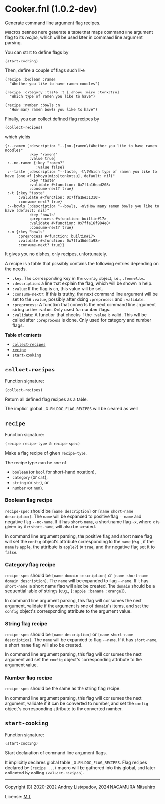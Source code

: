 # Cooker.fnl (1.0.2-dev)
Generate command line argument flag recipes.

Macros defined here generate a table that maps command line argument flag
to its *recipe*, which will be used later in command line argument parsing.

You can start to define flags by

```fennel
(start-cooking)
```

Then, define a couple of flags such like

```fennel
(recipe :boolean :ramen
  "Whether you like to have ramen noodles")

(recipe :category :taste :t [:shoyu :miso :tonkotsu]
  "Which type of ramen you like to have")

(recipe :number :bowls :n
  "How many ramen bowls you like to have")
```

Finally, you can collect defined flag recipes by

```fennel
(collect-recipes)
```

which yields

```fennel
{:--ramen {:description "--[no-]ramen\tWhether you like to have ramen noodles"
           :key "ramen?"
           :value true}
 :--no-ramen {:key "ramen?"
              :value false}
 :--taste {:description "--taste, -t\tWhich type of ramen you like to have (one of [shoyu|miso|tonkotsu], default: nil)"
           :key "taste"
           :validate #<function: 0x7ffa16ead208>
           :consume-next? true}
 :-t {:key "taste"
      :validate #<function: 0x7ffa16e31310>
      :consume-next? true}
 :--bowls {:description "--bowls, -n\tHow many ramen bowls you like to have (default: nil)"
           :key "bowls"
           :preprocess #<function: builtin#17>
           :validate #<function: 0x7ffa16f984e8>
           :consume-next? true}
 :-n {:key "bowls"
      :preprocess #<function: builtin#17>
      :validate #<function: 0x7ffa16de4a98>
      :consume-next? true}}
```

It gives you no dishes, only recipes, unfortunately.

A recipe is a table that possibly contains the following entries depending on the needs.

- `:key`: The corresponding key in the `config` object, i.e., `.fenneldoc`.
- `:description`: a line that explain the flag, which will be shown in help.
- `:value`: If the flag is on, this value will be set.
- `:consume-next?`: If this is truthy, the next command line argument will be set to
  the `:value`, possibly after doing `:preprocess` and `:validate`.
- `:preprocess`: A function that converts the next command line argument string to
  the `:value`. Only used for number flags.
- `:validate`: A function that checks if the `:value` is valid. This will be called
  after `:preprocess` is done. Only used for category and number flags.

**Table of contents**

- [`collect-recipes`](#collect-recipes)
- [`recipe`](#recipe)
- [`start-cooking`](#start-cooking)

## `collect-recipes`
Function signature:

```
(collect-recipes)
```

Return all defined flag recipes as a table.

The implicit global `_G.FNLDOC_FLAG_RECIPES` will be cleared as well.

## `recipe`
Function signature:

```
(recipe recipe-type & recipe-spec)
```

Make a flag recipe of given `recipe-type`.

The recipe type can be one of

* `boolean` (or `bool` for short-hand notation),
* `category` (or `cat`),
* `string` (or `str`), or
* `number` (or `num`).

### Boolean flag recipe

`recipe-spec` should be `[name description]` or `[name short-name description]`.
The `name` will be expanded to positive flag `--name` and negative flag
`--no-name`. If it has `short-name`, a short name flag `-x`, where `x` is given
by the `short-name`, will also be created.

In command line argument parsing, the positive flag and short name flag will
set the `config` object's attribute corresponding to the `name` (e.g., if the
`name` is `apple`, the attribute is `apple?`) to `true`, and the negative flag
set it to `false`.

### Category flag recipe

`recipe-spec` should be `[name domain description]` or `[name short-name domain
description]`. The `name` will be expanded to flag `--name`. If it has
`short-name`, a short name flag will also be created.
The `domain` should be a sequential table of strings (e.g., `[:apple :banana
:orange]`).

In command line argument parsing, this flag will consumes the next
argument, validate if the argument is one of `domain`'s items, and set the
`config` object's corresponding attribute to the argument value.

### String flag recipe

`recipe-spec` should be `[name description]` or `[name short-name description]`.
The `name` will be expanded to flag `--name`. If it has `short-name`, a short
name flag will also be created.

In command line argument parsing, this flag will consumes the next
argument and set the `config` object's corresponding attribute to the argument
value.

### Number flag recipe

`recipe-spec` should be the same as the string flag recipe.

In command line argument parsing, this flag will consumes the next
argument, validate if it can be converted to number, and set the `config`
object's corresponding attribute to the converted number.

## `start-cooking`
Function signature:

```
(start-cooking)
```

Start declaration of command line argument flags.

It implicitly declares global table `_G.FNLDOC_FLAG_RECIPES`. Flag recipes
declared by `(recipe ...)` macro will be gathered into this global, and
later collected by calling `(collect-recipes)`.


---

Copyright (C) 2020-2022 Andrey Listopadov, 2024 NACAMURA Mitsuhiro

License: [MIT](https://git.sr.ht/~m15a/fnldoc/tree/main/item/LICENSE)


<!-- Generated with Fnldoc 1.0.2-dev
     https://sr.ht/~m15a/fnldoc/ -->
